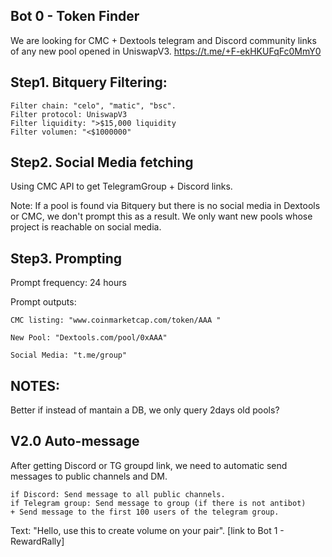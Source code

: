 ## Bot 0 - Token Finder

We are looking for CMC + Dextools telegram and Discord community links of any new pool opened in UniswapV3. 
https://t.me/+F-ekHKUFqFc0MmY0

## Step1. Bitquery Filtering:

	Filter chain: "celo", "matic", "bsc".
	Filter protocol: UniswapV3 
	Filter liquidity: ">$15,000 liquidity
	Filter volumen: "<$1000000"
 
## Step2. Social Media fetching
Using CMC API to get TelegramGroup + Discord links. 

Note: If a pool is found via Bitquery but there is no social media in Dextools or CMC, we don't prompt this as a result. We only want new pools whose project is reachable on social media. 

## Step3. Prompting

Prompt frequency: 24 hours

Prompt outputs:
 	
  	CMC listing: "www.coinmarketcap.com/token/AAA "
	
	New Pool: "Dextools.com/pool/0xAAA"
 	
	Social Media: "t.me/group"

 ## NOTES: 
Better if instead of mantain a DB, we only query 2days old pools?

											
## V2.0 Auto-message

After getting Discord or TG groupd link, we need to automatic send messages to public channels and DM.	


	if Discord: Send message to all public channels. 
	if Telegram group: Send message to group (if there is not antibot)
	+ Send message to the first 100 users of the telegram group. 


Text: 
"Hello, use this to create volume on your pair". [link to Bot 1 - RewardRally]


